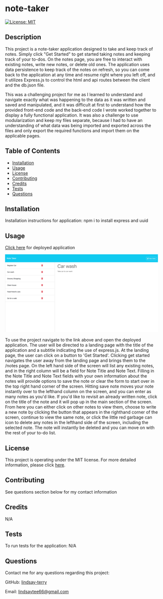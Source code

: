 # note-taker
[![License: MIT](https://img.shields.io/badge/License-MIT-yellow.svg)](https://opensource.org/licenses/MIT)

## Description
This project is a note-taker application designed to take and keep track of notes.  Simply click "Get Started" to get started taking notes and keeping track of your to-dos.  On the notes page, you are free to interact with existing notes, write new notes, or delete old ones.  The application uses data persistence to keep track of the notes on refresh, so you can come back to the application at any time and resume right where you left off, and it utilizes Express.js to control the html and api routes between the client and the db.json file.

This was a challenging project for me as I learned to understand and navigate exactly what was happening to the data as it was written and saved and manipulated, and it was difficult at first to understand how the provided front-end code and the back-end code I wrote worked together to display a fully functional application.  It was also a challenge to use modularization and keep my files separate, because I had to have an understanding of what data was being imported and exported across the files and only export the required functions and import them on the applicable pages.

## Table of Contents
* [Installation](#installation)
* [Usage](#usage)
* [License](#license)
* [Contributing](#contributing)
* [Credits](#credits)
* [Tests](#tests)
* [Questions](#questions)

## Installation
Installation instructions for application:
npm i to install express and uuid

## Usage
[Click here](https://note-taker-z0v0.onrender.com/) for deployed application

![Screenshot of application](./images/notetaker.png)

To use the project navigate to the link above and open the deployed application.  The user will be directed to a landing page with the title of the application and a subtitle indicating the use of express.js.  At the landing page, the user can click on a button to 'Get Started'. Clicking get started navigates the user away from the landing page and brings them to the /notes page.  On the left hand side of the screen will list any existing notes, and in the right column will be a field for Note Title and Note Text. Filling in the Note Title and Note Text fields with your own information about the notes will provide options to save the note or clear the form to start over in the top right hand corner of the screen.  Hitting save note moves your note instantly over to the lefthand column on the screen, and you can enter as many notes as you'd like.  If you'd like to revisit an already written note, click on the title of the note and it will pop up in the main section of the screen.  From here you can either click on other notes to view them, choose to write a new note by clicking the button that appears in the righthand corner of the screen, continue to view the same note, or click the little red garbage can icon to delete any notes in the lefthand side of the screen, including the selected note.  The note will instantly be deleted and you can move on with the rest of your to-do list.

## License
This project is operating under the MIT license.  For more detailed information, please click [here](https://opensource.org/license/mit).

## Contributing
See questions section below for my contact information

## Credits
N/A

## Tests
To run tests for the application:
N/A

## Questions
Contact me for any questions regarding this project:

GitHub: [lindsay-terry](https://github.com/lindsay-terry)

Email: lindsaytee66@gmail.com
